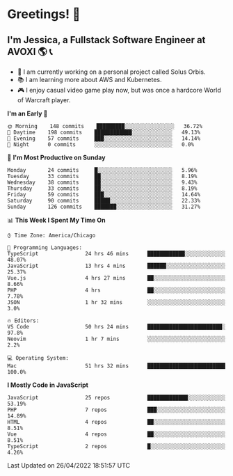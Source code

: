 # Greetings! 🧠

## I'm Jessica, a Fullstack Software Engineer at AVOXI 🌎 📞

- 🌟 I am currently working on a personal project called Solus Orbis.
- 📚 I am learning more about AWS and Kubernetes.
- 🎮 I enjoy casual video game play now, but was once a hardcore World of Warcraft player.

<!--START_SECTION:waka-->
**I'm an Early 🐤** 

```text
🌞 Morning    148 commits    █████████░░░░░░░░░░░░░░░░   36.72% 
🌆 Daytime    198 commits    ████████████░░░░░░░░░░░░░   49.13% 
🌃 Evening    57 commits     ███░░░░░░░░░░░░░░░░░░░░░░   14.14% 
🌙 Night      0 commits      ░░░░░░░░░░░░░░░░░░░░░░░░░   0.0%

```
📅 **I'm Most Productive on Sunday** 

```text
Monday       24 commits     █░░░░░░░░░░░░░░░░░░░░░░░░   5.96% 
Tuesday      33 commits     ██░░░░░░░░░░░░░░░░░░░░░░░   8.19% 
Wednesday    38 commits     ██░░░░░░░░░░░░░░░░░░░░░░░   9.43% 
Thursday     33 commits     ██░░░░░░░░░░░░░░░░░░░░░░░   8.19% 
Friday       59 commits     ███░░░░░░░░░░░░░░░░░░░░░░   14.64% 
Saturday     90 commits     █████░░░░░░░░░░░░░░░░░░░░   22.33% 
Sunday       126 commits    ███████░░░░░░░░░░░░░░░░░░   31.27%

```


📊 **This Week I Spent My Time On** 

```text
⌚︎ Time Zone: America/Chicago

💬 Programming Languages: 
TypeScript               24 hrs 46 mins      ████████████░░░░░░░░░░░░░   48.07% 
JavaScript               13 hrs 4 mins       ██████░░░░░░░░░░░░░░░░░░░   25.37% 
Vue.js                   4 hrs 27 mins       ██░░░░░░░░░░░░░░░░░░░░░░░   8.66% 
PHP                      4 hrs               ██░░░░░░░░░░░░░░░░░░░░░░░   7.78% 
JSON                     1 hr 32 mins        ░░░░░░░░░░░░░░░░░░░░░░░░░   3.0%

🔥 Editors: 
VS Code                  50 hrs 24 mins      ████████████████████████░   97.8% 
Neovim                   1 hr 7 mins         ░░░░░░░░░░░░░░░░░░░░░░░░░   2.2%

💻 Operating System: 
Mac                      51 hrs 32 mins      █████████████████████████   100.0%

```

**I Mostly Code in JavaScript** 

```text
JavaScript               25 repos            █████████████░░░░░░░░░░░░   53.19% 
PHP                      7 repos             ███░░░░░░░░░░░░░░░░░░░░░░   14.89% 
HTML                     4 repos             ██░░░░░░░░░░░░░░░░░░░░░░░   8.51% 
Vue                      4 repos             ██░░░░░░░░░░░░░░░░░░░░░░░   8.51% 
TypeScript               2 repos             █░░░░░░░░░░░░░░░░░░░░░░░░   4.26%

```



 Last Updated on 26/04/2022 18:51:57 UTC
<!--END_SECTION:waka-->

<!--
**jessikuh/jessikuh** is a ✨ _special_ ✨ repository because its `README.md` (this file) appears on your GitHub profile.

Here are some ideas to get you started:

- 🔭 I’m currently working on ...
- 🌱 I’m currently learning ...
- 👯 I’m looking to collaborate on ...
- 🤔 I’m looking for help with ...
- 💬 Ask me about ...
- 📫 How to reach me: ...
- 😄 Pronouns: ...
- ⚡ Fun fact: ...
-->
